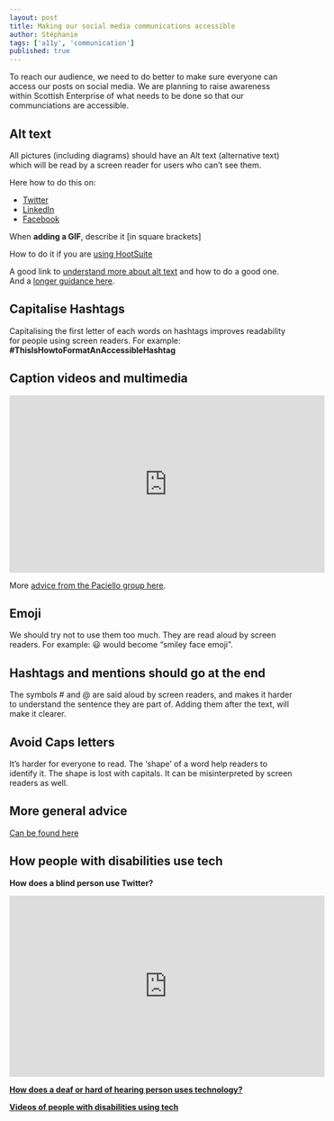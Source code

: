 ```yaml
---
layout: post
title: Making our social media communications accessible
author: Stéphanie
tags: ['a11y', 'communication']
published: true
---
```


To reach our audience, we need to do better to make sure everyone can access our posts on social media. 
We are planning to raise awareness within Scottish Enterprise of what needs to be done so that our communciations are accessible.

<!--more-->

## Alt text
All pictures (including diagrams) should have an Alt text (alternative text) which will be read by a screen reader for users who can’t see them.

Here how to do this on:
- [Twitter](https://help.twitter.com/en/using-twitter/picture-descriptions)
- [LinkedIn](https://www.linkedin.com/help/linkedin/answer/109799)
- [Facebook](https://www.facebook.com/help/214124458607871)

When **adding a GIF**, describe it [in square brackets]

How to do it if you are [using HootSuite](https://help.hootsuite.com/hc/en-us/articles/204586000-Attach-images-to-messages#3)

A good link to [understand more about alt text](https://axesslab.com/alt-texts/) and how to do a good one. And a [longer guidance here](https://webaim.org/techniques/alttext/).

## Capitalise Hashtags
Capitalising the first letter of each words on hashtags improves readability for people using screen readers.
For example: **#ThisIsHowtoFormatAnAccessibleHashtag**

## Caption videos and multimedia

<iframe width="560" height="315" src="https://www.youtube.com/embed/LCZ-cxfxzvk" frameborder="0" allow="accelerometer; autoplay; encrypted-media; gyroscope; picture-in-picture" allowfullscreen></iframe>

More [advice from the Paciello group here](https://developer.paciellogroup.com/blog/2019/07/captions-and-transcripts-and-audio-descriptions-oh-my/).

## Emoji
We should try not to use them too much. They are read aloud by screen readers. For example: 😃 would become “smiley face emoji”.

## Hashtags and mentions should go at the end
The symbols # and @ are said aloud by screen readers, and makes it harder to understand the sentence they are part of. Adding them after the text, will make it clearer.

## Avoid Caps letters
It’s harder for everyone to read. The ‘shape’ of a word help readers to identify it. The shape is lost with capitals. It can be misinterpreted by screen readers as well.

## More general advice
[Can be found here](https://blog.hootsuite.com/inclusive-design-social-media/)

## How people with disabilities use tech

**How does a blind person use Twitter?**
<iframe width="560" height="322" src="https://www.youtube.com/embed/DgLLti7pCZ0" frameborder="0" allow="accelerometer; autoplay; encrypted-media; gyroscope; picture-in-picture" allowfullscreen></iframe>

**[How does a deaf or hard of hearing person uses technology?](https://www.levelaccess.com/understanding-assistive-technology-how-does-a-deaf-or-hard-of-hearing-person-use-technology/)**

**[Videos of people with disabilities using tech](https://axesslab.com/tech-youtubers/)**

